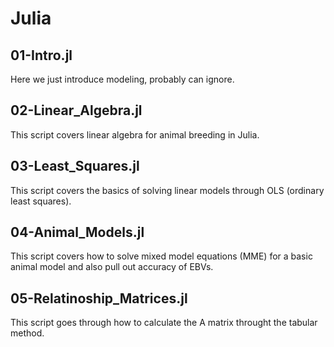 # Julia

## 01-Intro.jl

Here we just introduce modeling, probably can ignore. 

## 02-Linear_Algebra.jl

This script covers linear algebra for animal breeding in Julia. 

## 03-Least_Squares.jl

This script covers the basics of solving linear models through OLS (ordinary least squares). 

## 04-Animal_Models.jl

This script covers how to solve mixed model equations (MME) for a basic animal model and also pull out accuracy of EBVs. 

## 05-Relatinoship_Matrices.jl

This script goes through how to calculate the A matrix throught the tabular method. 




